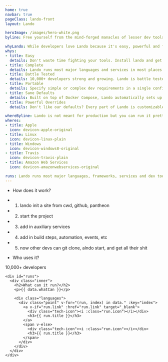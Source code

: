 ```yaml
---
home: true
navbar: true
pageClass: lando-front
layout: Lando

heroImage: /images/hero-white.png
byline: Free yourself from the mind-forged manacles of lesser dev tools. Save time, headaches, frustration and do more real work.

whyLando: While developers love Lando because it's easy, powerful and fun... Lando actually exists to solve business problems by removing tons of unneeded complexity from development workflows thereby maximizing value delivery to clients and customers.
whys:
- title: Easy
  details: Don't waste time fighting your tools. Install lando and get your first project rolling in minutes regardless of the tech or your operating system.
- title: Complete
  details: Lando runs most major languages and services in most places. Replace your exisiting suite of dev tools and standardize on only Lando instead.
- title: Battle Tested
  details: 10,000+ developers strong and growing. Lando is battle tested, supported and vetted by a core group of maintainers and a great open source community.
- title: Portable
  details: Specify simple or complex dev requirements in a single config file and ship them to all your devs. Your Lando config can be two lines or it can emulate complex hosting environments and powerful automation.
- title: Sane Defaults
  details: Built on top of Docker Compose, Lando automatically sets up normally arduous things like SSL, SSH keys, pretty urls, cross container networking, build steps, run time automation events and fast file sharing.
- title: Powerful Overrides
  details: Don't like our defaults? Every part of Lando is customizable down to the Docker level. This means you get all the benefits of Lando without sacrificing any of the power.

whereByline: Lando is not meant for production but you can run it pretty much anywhere. For example it works locally on macOS, Linux and Windows, in a continuous integration environment like Travis or CircleCI or as a throwaway preview environment on AWS, among other things!
wheres:
- title: Apple
  icon: devicon-apple-original
- title: Linux
  icon: devicon-linux-plain
- title: Windows
  icon: devicon-windows8-original
- title: Travis
  icon: devicon-travis-plain
- title: Amazon Web Services
  icon: devicon-amazonwebservices-original

runs: Lando runs most major languages, frameworks, services and dev tools all in isolated containers that won't pollute your machine. In fact, you don't need any other tool but Lando! Here are some of the things our users like best...
---
```


- How does it work?

* 1. lando init a site from cwd, github, pantheon
* 2. start the project
* 3. add in auxiliary services
* 4. add in build steps, automation, events, etc
* 5. now other devs can git clone, alndo start, and get all their shit

- Who uses it?

10,000+ developers

    <div id="runs">
      <div class="inner">
        <h2>What can it run?</h2>
        <p>{{ data.whatCan }}</p>

        <div class="languages">
          <div class="point" v-for="(run, index) in data." :key="index">
            <a v-if="run.link" :href="run.link" target="_blank">
              <div class="tech-icon"><i :class="run.icon"></i></div>
              <h3>{{ run.title }}</h3>
            </a>
            <span v-else>
              <div class="tech-icon"><i :class="run.icon"></i></div>
              <h3>{{ run.title }}</h3>
            </span>
          </div>
        </div>
      </div>
    </div>
